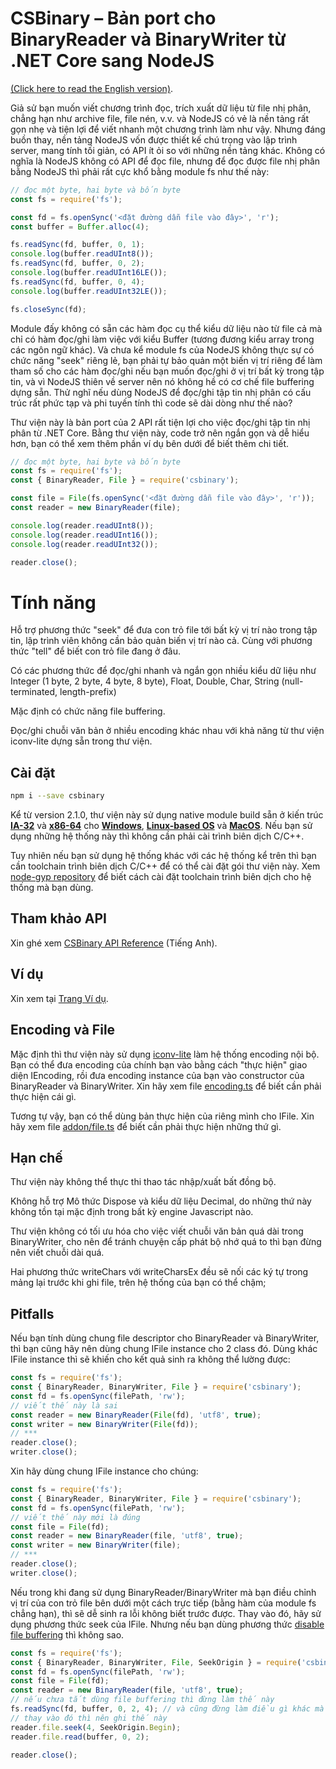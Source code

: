 <h1 style="line-height: initial;">CSBinary – Bản port cho BinaryReader và BinaryWriter từ .NET Core sang NodeJS</h1>

[(Click here to read the English version)](https://github.com/Meigyoku-Thmn/CSBinary/blob/master/README.md).

Giả sử bạn muốn viết chương trình đọc, trích xuất dữ liệu từ file nhị phân, chẳng hạn như archive file, file nén, v.v. và NodeJS có vẻ là nền tảng rất gọn nhẹ và tiện lợi để viết nhanh một chương trình làm như vậy. Nhưng đáng buồn thay, nền tảng NodeJS vốn được thiết kế chú trọng vào lập trình server, mang tính tối giản, có API ít ỏi so với những nền tảng khác. Không có nghĩa là NodeJS không có API để đọc file, nhưng để đọc được file nhị phân bằng NodeJS thì phải rất cực khổ bằng module fs như thế này:
```js
// đọc một byte, hai byte và bốn byte
const fs = require('fs');

const fd = fs.openSync('<đặt đường dẫn file vào đây>', 'r');
const buffer = Buffer.alloc(4);

fs.readSync(fd, buffer, 0, 1);
console.log(buffer.readUInt8());
fs.readSync(fd, buffer, 0, 2);
console.log(buffer.readUInt16LE());
fs.readSync(fd, buffer, 0, 4);
console.log(buffer.readUInt32LE());

fs.closeSync(fd);
```
Module đấy không có sẵn các hàm đọc cụ thể kiểu dữ liệu nào từ file cả mà chỉ có hàm đọc/ghi làm việc với kiểu Buffer (tương đương kiểu array trong các ngôn ngữ khác). Và chưa kể module fs của NodeJS không thực sự có chức năng "seek" riêng lẻ, bạn phải tự bảo quản một biến vị trí riêng để làm tham số cho các hàm đọc/ghi nếu bạn muốn đọc/ghi ở vị trí bất kỳ trong tập tin, và vì NodeJS thiên về server nên nó không hề có cơ chế file buffering dựng sẵn. Thử nghĩ nếu dùng NodeJS để đọc/ghi tập tin nhị phân có cấu trúc rất phức tạp và phi tuyến tính thì code sẽ dài dòng như thế nào?

Thư viện này là bản port của 2 API rất tiện lợi cho việc đọc/ghi tập tin nhị phân từ .NET Core. Bằng thư viện này, code trở nên ngắn gọn và dễ hiểu hơn, bạn có thể xem thêm phần ví dụ bên dưới để biết thêm chi tiết.
```js
// đọc một byte, hai byte và bốn byte
const fs = require('fs');
const { BinaryReader, File } = require('csbinary');

const file = File(fs.openSync('<đặt đường dẫn file vào đây>', 'r'));
const reader = new BinaryReader(file);

console.log(reader.readUInt8());
console.log(reader.readUInt16());
console.log(reader.readUInt32());

reader.close();
```

# Tính năng
Hỗ trợ phương thức "seek" để đưa con trỏ file tới bất kỳ vị trí nào trong tập tin, lập trình viên không cần bảo quản biến vị trí nào cả. Cùng với phương thức "tell" để 
biết con trỏ file đang ở đâu.

Có các phương thức để đọc/ghi nhanh và ngắn gọn nhiều kiểu dữ liệu như Integer (1 byte, 2 byte, 4 byte, 8 byte), Float, Double, Char, String (null-terminated, length-prefix)

Mặc định có chức năng file buffering.

Đọc/ghi chuỗi văn bản ở nhiều encoding khác nhau với khả năng từ thư viện iconv-lite dựng sẵn trong thư viện.

## Cài đặt
```bash
npm i --save csbinary
```
Kể từ version 2.1.0, thư viện này sử dụng native module build sẵn ở kiến trúc [__IA-32__](https://en.wikipedia.org/wiki/IA-32) và [__x86-64__](https://en.wikipedia.org/wiki/X86-64) cho [__Windows__](https://en.wikipedia.org/wiki/Microsoft_Windows), [__Linux-based OS__](https://en.wikipedia.org/wiki/Linux) và [__MacOS__](https://en.wikipedia.org/wiki/MacOS). Nếu bạn sử dụng những hệ thống này thì không cần phải cài trình biên dịch C/C++.

Tuy nhiên nếu bạn sử dụng hệ thống khác với các hệ thống kể trên thì bạn cần toolchain trình biên dịch C/C++ để có thể cài đặt gói thư viện này. Xem [node-gyp repository](https://github.com/nodejs/node-gyp) để biết cách cài đặt toolchain trình biên dịch cho hệ thống mà bạn dùng.

## Tham khảo API
Xin ghé xem [CSBinary API Reference](https://meigyoku-thmn.github.io/CSBinary/) (Tiếng Anh).

## Ví dụ
Xin xem tại [Trang Ví dụ](https://github.com/Meigyoku-Thmn/CSBinary/blob/master/EXAMPLE_VI.md).

## Encoding và File
Mặc định thì thư viện này sử dụng [iconv-lite](https://github.com/ashtuchkin/iconv-lite) làm hệ thống encoding nội bộ. Bạn có thể đưa encoding của chính bạn vào bằng cách "thực hiện" giao diện IEncoding, rồi đưa encoding instance của bạn vào constructor của BinaryReader và BinaryWriter.
Xin hãy xem file [encoding.ts](https://github.com/Meigyoku-Thmn/CSBinary/blob/master/src/encoding.ts) để biết cần phải thực hiện cái gì.

Tương tự vậy, bạn có thể dùng bản thực hiện của riêng mình cho IFile.
Xin hãy xem file [addon/file.ts](https://github.com/Meigyoku-Thmn/CSBinary/blob/master/src/addon/file.ts) để biết cần phải thực hiện những thứ gì.

## Hạn chế
Thư viện này không thể thực thi thao tác nhập/xuất bất đồng bộ.

Không hỗ trợ Mô thức Dispose và kiểu dữ liệu Decimal, do những thứ này không tồn tại mặc định trong bất kỳ engine Javascript nào.

Thư viện không có tối ưu hóa cho việc viết chuỗi văn bản quá dài trong BinaryWriter, cho nên để tránh chuyện cấp phát bộ nhớ quá to thì bạn đừng nên viết chuỗi dài quá.

Hai phương thức writeChars với writeCharsEx đều sẽ nối các ký tự trong mảng lại trước khi ghi file, trên hệ thống của bạn có thể chậm;

## Pitfalls
Nếu bạn tính dùng chung file descriptor cho BinaryReader và BinaryWriter, thì bạn cũng hãy nên dùng chung IFile instance cho 2 class đó. Dùng khác IFile instance thì sẽ khiến cho kết quả sinh ra không thể lường được:
```js
const fs = require('fs');
const { BinaryReader, BinaryWriter, File } = require('csbinary');
const fd = fs.openSync(filePath, 'rw');
// viết thế này là sai
const reader = new BinaryReader(File(fd), 'utf8', true);
const writer = new BinaryWriter(File(fd));
// ***
reader.close();
writer.close();
```
Xin hãy dùng chung IFile instance cho chúng:
```js
const fs = require('fs');
const { BinaryReader, BinaryWriter, File } = require('csbinary');
const fd = fs.openSync(filePath, 'rw');
// viết thế này mới là đúng
const file = File(fd);
const reader = new BinaryReader(file, 'utf8', true);
const writer = new BinaryWriter(file);
// ***
reader.close();
writer.close();
```
Nếu trong khi đang sử dụng BinaryReader/BinaryWriter mà bạn điều chỉnh vị trí của con trỏ file bên dưới một cách trực tiếp (bằng hàm của module fs chẳng hạn), thì sẽ dễ sinh ra lỗi không biết trước được. Thay vào đó, hãy sử dụng phương thức seek của IFile.
Nhưng nếu bạn dùng phương thức [disable file buffering](https://meigyoku-thmn.github.io/CSBinary/interfaces/ifile.html#setbufsize) thì không sao.
```js
const fs = require('fs');
const { BinaryReader, BinaryWriter, File, SeekOrigin } = require('csbinary');
const fd = fs.openSync(filePath, 'rw');
const file = File(fd);
const reader = new BinaryReader(file, 'utf8', true);
// nếu chưa tắt dùng file buffering thì đừng làm thế này
fs.readSync(fd, buffer, 0, 2, 4); // và cũng đừng làm điều gì khác mà có thay đổi vị trí con trỏ file
// thay vào đó thì nên ghi thế này
reader.file.seek(4, SeekOrigin.Begin);
reader.file.read(buffer, 0, 2);

reader.close();
```
